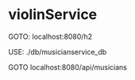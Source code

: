# violinService
GOTO: localhost:8080/h2

USE:  ./db/musicianservice_db

GOTO localhost:8080/api/musicians
